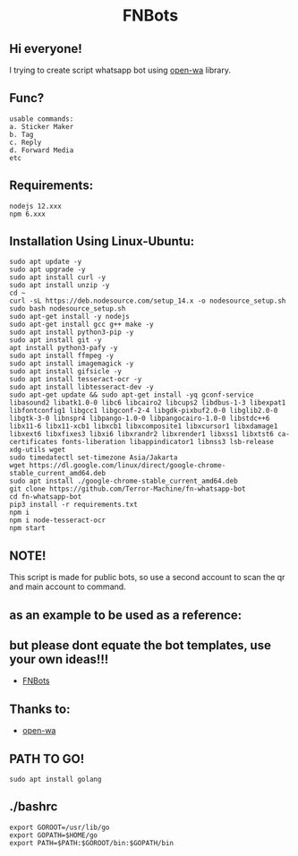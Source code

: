 <h1 align="center">FNBots</h1>

## Hi everyone! 

I trying to create script whatsapp bot using [open-wa](https://github.com/open-wa/wa-automate-nodejs) library.

## Func? 
```
usable commands: 
a. Sticker Maker
b. Tag
c. Reply
d. Forward Media
etc
```

## Requirements:
```
nodejs 12.xxx
npm 6.xxx
```

## Installation Using Linux-Ubuntu:
```
sudo apt update -y
sudo apt upgrade -y
sudo apt install curl -y
sudo apt install unzip -y
cd ~
curl -sL https://deb.nodesource.com/setup_14.x -o nodesource_setup.sh
sudo bash nodesource_setup.sh
sudo apt-get install -y nodejs
sudo apt-get install gcc g++ make -y
sudo apt install python3-pip -y
sudo apt install git -y
apt install python3-pafy -y
sudo apt install ffmpeg -y
sudo apt install imagemagick -y
sudo apt install gifsicle -y
sudo apt install tesseract-ocr -y
sudo apt install libtesseract-dev -y
sudo apt-get update && sudo apt-get install -yq gconf-service libasound2 libatk1.0-0 libc6 libcairo2 libcups2 libdbus-1-3 libexpat1 libfontconfig1 libgcc1 libgconf-2-4 libgdk-pixbuf2.0-0 libglib2.0-0 libgtk-3-0 libnspr4 libpango-1.0-0 libpangocairo-1.0-0 libstdc++6 libx11-6 libx11-xcb1 libxcb1 libxcomposite1 libxcursor1 libxdamage1 libxext6 libxfixes3 libxi6 libxrandr2 libxrender1 libxss1 libxtst6 ca-certificates fonts-liberation libappindicator1 libnss3 lsb-release xdg-utils wget
sudo timedatectl set-timezone Asia/Jakarta
wget https://dl.google.com/linux/direct/google-chrome-stable_current_amd64.deb
sudo apt install ./google-chrome-stable_current_amd64.deb
git clone https://github.com/Terror-Machine/fn-whatsapp-bot
cd fn-whatsapp-bot
pip3 install -r requirements.txt
npm i
npm i node-tesseract-ocr
npm start

```
## NOTE!
This script is made for public bots, so use a second account to scan the qr and main account to command.

## as an example to be used as a reference:
## but please dont equate the bot templates, use your own ideas!!!
- [FNBots](https://https://api.whatsapp.com/send?phone=6288239049722&text=.commands)

## Thanks to:
- [open-wa](https://github.com/open-wa/wa-automate-nodejs)



## PATH TO GO!
```
sudo apt install golang
```

## ./bashrc
```
export GOROOT=/usr/lib/go
export GOPATH=$HOME/go
export PATH=$PATH:$GOROOT/bin:$GOPATH/bin
```

